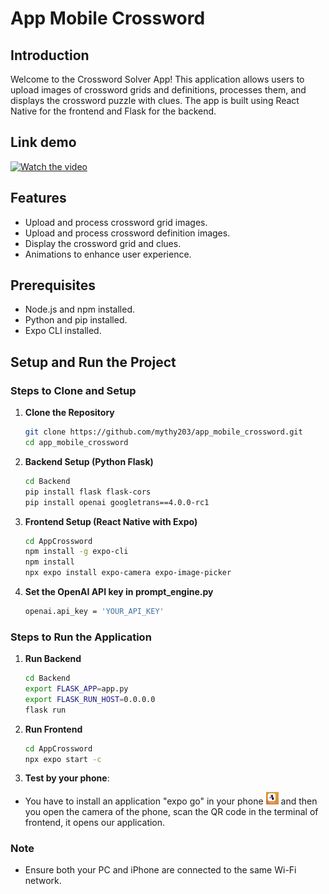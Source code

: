 # App Mobile Crossword

## Introduction
Welcome to the Crossword Solver App! This application allows users to upload images of crossword grids and definitions, processes them, and displays the crossword puzzle with clues. The app is built using React Native for the frontend and Flask for the backend.

## Link demo
[![Watch the video](https://img.youtube.com/vi/tCJyifAEAJY/0.jpg)](https://www.youtube.com/watch?v=tCJyifAEAJY)

## Features
- Upload and process crossword grid images.
- Upload and process crossword definition images.
- Display the crossword grid and clues.
- Animations to enhance user experience.

## Prerequisites
- Node.js and npm installed.
- Python and pip installed.
- Expo CLI installed.

## Setup and Run the Project

### Steps to Clone and Setup

1. **Clone the Repository**
    ```bash
    git clone https://github.com/mythy203/app_mobile_crossword.git
    cd app_mobile_crossword
    ```

2. **Backend Setup (Python Flask)**
    ```bash
    cd Backend
    pip install flask flask-cors
    pip install openai googletrans==4.0.0-rc1
    ```

3. **Frontend Setup (React Native with Expo)**
    ```bash
    cd AppCrossword
    npm install -g expo-cli
    npm install
    npx expo install expo-camera expo-image-picker
    ```
4. **Set the OpenAI API key in prompt_engine.py**
    ```bash
    openai.api_key = 'YOUR_API_KEY'
    ```


### Steps to Run the Application

1. **Run Backend**
    ```bash
    cd Backend
    export FLASK_APP=app.py
    export FLASK_RUN_HOST=0.0.0.0
    flask run
    ```

2. **Run Frontend**
    ```bash
    cd AppCrossword
    npx expo start -c
    ```
3. **Test by your phone**: 
- You have to install an application "expo go" in your phone <img src="image.png" alt="expo go" width="20"/> and then you open the camera of the phone, scan the QR code in the terminal of frontend, it opens our application.


### Note
- Ensure both your PC and iPhone are connected to the same Wi-Fi network.




